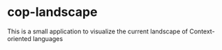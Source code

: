# cop-landscape
This is a small application to visualize the current landscape of Context-oriented languages

